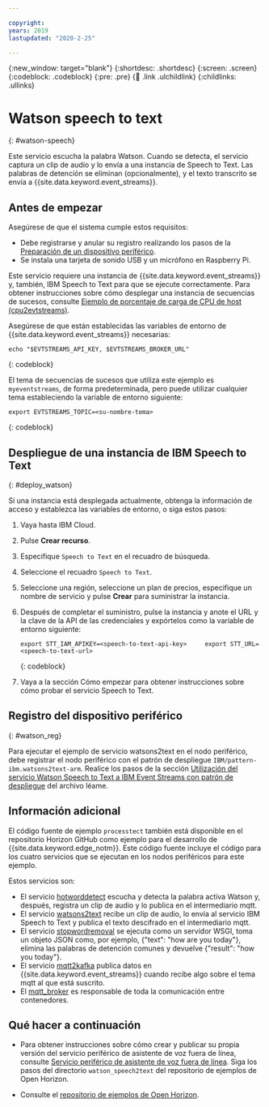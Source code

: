 ```yaml
---

copyright:
years: 2019
lastupdated: "2020-2-25"

---
```


{:new_window: target="blank"}
{:shortdesc: .shortdesc}
{:screen: .screen}
{:codeblock: .codeblock}
{:pre: .pre}
{:child: .link .ulchildlink}
{:childlinks: .ullinks}

# Watson speech to text
{: #watson-speech}

Este servicio escucha la palabra Watson. Cuando se detecta, el servicio captura un clip de audio y lo envía a una instancia de Speech to Text.  Las palabras de detención se eliminan (opcionalmente), y el texto transcrito se envía a {{site.data.keyword.event_streams}}.

## Antes de empezar

Asegúrese de que el sistema cumple estos requisitos:

* Debe registrarse y anular su registro realizando los pasos de la [Preparación de un dispositivo periférico](adding_devices.md).
* Se instala una tarjeta de sonido USB y un micrófono en Raspberry Pi. 

Este servicio requiere una instancia de {{site.data.keyword.event_streams}} y, también, IBM Speech to Text para que se ejecute correctamente. Para obtener instrucciones sobre cómo desplegar una instancia de secuencias de sucesos, consulte [Ejemplo de porcentaje de carga de CPU de host (cpu2evtstreams)](../using_edge_services/cpu_load_example.md).  

Asegúrese de que están establecidas las variables de entorno de {{site.data.keyword.event_streams}} necesarias:

```
echo "$EVTSTREAMS_API_KEY, $EVTSTREAMS_BROKER_URL"
```
{: codeblock}

El tema de secuencias de sucesos que utiliza este ejemplo es `myeventstreams`, de forma predeterminada, pero puede utilizar cualquier tema estableciendo la variable de entorno siguiente:

```
export EVTSTREAMS_TOPIC=<su-nombre-tema>
```
{: codeblock}

## Despliegue de una instancia de IBM Speech to Text
{: #deploy_watson}

Si una instancia está desplegada actualmente, obtenga la información de acceso y establezca las variables de entorno, o siga estos pasos:

1. Vaya hasta IBM Cloud.
2. Pulse **Crear recurso**.
3. Especifique `Speech to Text` en el recuadro de búsqueda.
4. Seleccione el recuadro `Speech to Text`.
5. Seleccione una región, seleccione un plan de precios, especifique un nombre de servicio y pulse **Crear** para suministrar la instancia.
6. Después de completar el suministro, pulse la instancia y anote el URL y la clave de la API de las credenciales y expórtelos como la variable de entorno siguiente:

    ```
    export STT_IAM_APIKEY=<speech-to-text-api-key>     export STT_URL=<speech-to-text-url>
    ```
    {: codeblock}

7. Vaya a la sección Cómo empezar para obtener instrucciones sobre cómo probar el servicio Speech to Text.

## Registro del dispositivo periférico
{: #watson_reg}

Para ejecutar el ejemplo de servicio watsons2text en el nodo periférico, debe registrar el nodo periférico con el patrón de despliegue `IBM/pattern-ibm.watsons2text-arm`. Realice los pasos de la sección [Utilización del servicio Watson Speech to Text a IBM Event Streams con patrón de despliegue](https://github.com/open-horizon/examples/tree/master/edge/evtstreams/watson_speech2text#-using-the-ibm-watson-speech-to-text-to-ibm-event-streams-service-with-deployment-pattern) del archivo léame.

## Información adicional

El código fuente de ejemplo `processtect` también está disponible en el repositorio Horizon GitHub como ejemplo para el desarrollo de {{site.data.keyword.edge_notm}}. Este código fuente incluye el código para los cuatro servicios que se ejecutan en los nodos periféricos para este ejemplo. 

Estos servicios son:

* El servicio [hotworddetect](https://github.com/open-horizon/examples/tree/master/edge/services/hotword_detection) escucha y detecta la palabra activa Watson y, después, registra un clip de audio y lo publica en el intermediario mqtt.
* El servicio [watsons2text](https://github.com/open-horizon/examples/tree/master/edge/evtstreams/watson_speech2text) recibe un clip de audio, lo envía al servicio IBM Speech to Text y publica el texto descifrado en el intermediario mqtt.
* El servicio [stopwordremoval](https://github.com/open-horizon/examples/tree/master/edge/services/stopword_removal) se ejecuta como un servidor WSGI, toma un objeto JSON como, por ejemplo, {"text": "how are you today"}, elimina las palabras de detención comunes y devuelve {"result": "how you today"}.
* El servicio [mqtt2kafka](https://github.com/open-horizon/examples/tree/master/edge/services/mqtt2kafka) publica datos en {{site.data.keyword.event_streams}} cuando recibe algo sobre el tema mqtt al que está suscrito.
* El [mqtt_broker](https://github.com/open-horizon/examples/tree/master/edge/services/mqtt_broker) es responsable de toda la comunicación entre contenedores.

## Qué hacer a continuación

* Para obtener instrucciones sobre cómo crear y publicar su propia versión del servicio periférico de asistente de voz fuera de línea, consulte [Servicio periférico de asistente de voz fuera de línea](https://github.com/open-horizon/examples/blob/master/edge/evtstreams/watson_speech2text/CreateService.md#-building-and-publishing-your-own-version-of-the-watson-speech-to-text-to-ibm-event-streams-service). Siga los pasos del directorio `watson_speech2text` del repositorio de ejemplos de Open Horizon.

* Consulte el [repositorio de ejemplos de Open Horizon](https://github.com/open-horizon/examples).
